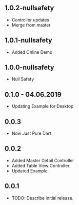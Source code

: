## 1.0.2-nullsafety

* Controller updates
* Merge from master

## 1.0.1-nullsafety

* Added Online Demo

## 1.0.0-nullsafety

* Null Safety

## 0.1.0 - 04.06.2019

* Updating Example for Desktop

## 0.0.3

* Now Just Pure Dart

## 0.0.2

* Added Master Detail Controller
* Added Table View Controller
* Updated Example

## 0.0.1

* TODO: Describe initial release.
